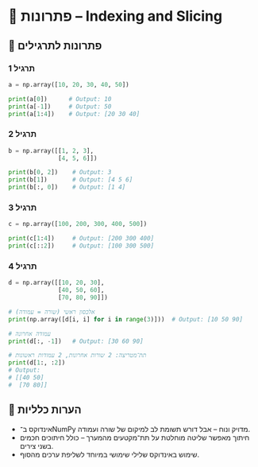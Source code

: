 # 📘 פתרונות – Indexing and Slicing

## 🧪 פתרונות לתרגילים

### תרגיל 1
```python
a = np.array([10, 20, 30, 40, 50])

print(a[0])      # Output: 10
print(a[-1])     # Output: 50
print(a[1:4])    # Output: [20 30 40]
```

### תרגיל 2
```python
b = np.array([[1, 2, 3],
              [4, 5, 6]])

print(b[0, 2])    # Output: 3
print(b[1])       # Output: [4 5 6]
print(b[:, 0])    # Output: [1 4]
```

### תרגיל 3
```python
c = np.array([100, 200, 300, 400, 500])

print(c[1:4])     # Output: [200 300 400]
print(c[::2])     # Output: [100 300 500]
```

### תרגיל 4
```python
d = np.array([[10, 20, 30],
              [40, 50, 60],
              [70, 80, 90]])

# אלכסון ראשי (שורה = עמודה)
print(np.array([d[i, i] for i in range(3)]))  # Output: [10 50 90]

# עמודה אחרונה
print(d[:, -1])   # Output: [30 60 90]

# תת־מטריצה: 2 שורות אחרונות, 2 עמודות ראשונות
print(d[1:, :2])
# Output:
# [[40 50]
#  [70 80]]
```

## 💬 הערות כלליות

* אינדוקס ב־NumPy מדויק ונוח – אבל דורש תשומת לב למיקום של שורה ועמודה.
* חיתוך מאפשר שליטה מוחלטת על תת־מקטעים מהמערך – כולל חיתוכים חכמים בשני צירים.
* שימוש באינדוקס שלילי שימושי במיוחד לשליפת ערכים מהסוף.

